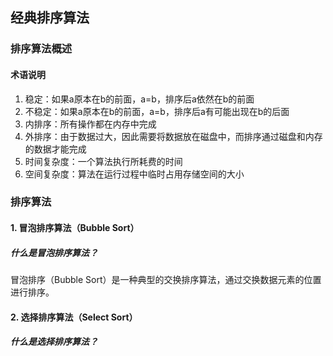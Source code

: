 ## 经典排序算法

### 排序算法概述

#### 术语说明

1. 稳定：如果a原本在b的前面，a=b，排序后a依然在b的前面
2. 不稳定：如果a原本在b的前面，a=b，排序后a有可能出现在b的后面
3. 内排序：所有操作都在内存中完成
4. 外排序：由于数据过大，因此需要将数据放在磁盘中，而排序通过磁盘和内存的数据才能完成
5. 时间复杂度：一个算法执行所耗费的时间
6. 空间复杂度：算法在运行过程中临时占用存储空间的大小

### 排序算法

#### 1. 冒泡排序算法（Bubble Sort）

##### 什么是冒泡排序算法？
冒泡排序（Bubble Sort）是一种典型的交换排序算法，通过交换数据元素的位置进行排序。

#### 2. 选择排序算法（Select Sort）

##### 什么是选择排序算法？

